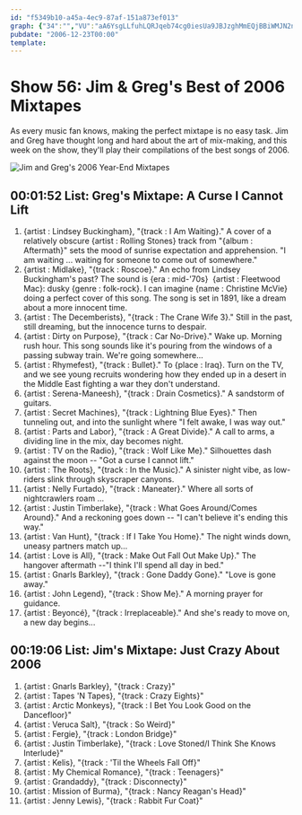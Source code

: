```yaml
---
id: "f5349b10-a45a-4ec9-87af-151a873ef013"
graph: {"34":"","VU":"aA6YsgLLfuhLQRJqeb74cg0iesUa9JBJzghMmEQjBBiWMJN2nhBK8T8KUZMFa69ovbgBzR5YkejBJcHK55ePWbODPp0eX1OBAwr2CRP2QJFDEL"}
pubdate: "2006-12-23T00:00"
template: 
---
```






# Show 56: Jim & Greg's Best of 2006 Mixtapes

As every music fan knows, making the perfect mixtape is no easy task. Jim and Greg have thought long and hard about the art of mix-making, and this week on the show, they'll play their compilations of the best songs of 2006.

![Jim and Greg's 2006 Year-End Mixtapes](https://static.soundopinions.org/images/mixtapes.jpg)



## 00:01:52 List: Greg's Mixtape: A Curse I Cannot Lift

1. {artist : Lindsey Buckingham}, "{track : I Am Waiting}." A cover of a relatively obscure {artist : Rolling Stones} track from "{album : Aftermath}" sets the mood of sunrise expectation and apprehension. "I am waiting ... waiting for someone to come out of somewhere."
2. {artist : Midlake}, "{track : Roscoe}." An echo from Lindsey Buckingham's past? The sound is {era : mid-'70s}  {artist : Fleetwood Mac}: dusky {genre : folk-rock}. I can imagine {name : Christine McVie} doing a perfect cover of this song. The song is set in 1891, like a dream about a more innocent time.
3. {artist : The Decemberists}, "{track : The Crane Wife 3}." Still in the past, still dreaming, but the innocence turns to despair.
4. {artist : Dirty on Purpose}, "{track : Car No-Drive}." Wake up. Morning rush hour. This song sounds like it's pouring from the windows of a passing subway train. We're going somewhere...
5. {artist : Rhymefest}, "{track : Bullet}." To {place : Iraq}. Turn on the TV, and we see young recruits wondering how they ended up in a desert in the Middle East fighting a war they don't understand.
6. {artist : Serena-Maneesh}, "{track : Drain Cosmetics}." A sandstorm of guitars.
7. {artist : Secret Machines}, "{track : Lightning Blue Eyes}." Then tunneling out, and into the sunlight where "I felt awake, I was way out."
8. {artist : Parts and Labor}, "{track : A Great Divide}." A call to arms, a dividing line in the mix, day becomes night.
9. {artist : TV on the Radio}, "{track : Wolf Like Me}." Silhouettes dash against the moon -- "Got a curse I cannot lift."
10. {artist : The Roots}, "{track : In the Music}." A sinister night vibe, as low-riders slink through skyscraper canyons.
11. {artist : Nelly Furtado}, "{track : Maneater}." Where all sorts of nightcrawlers roam ...
12. {artist : Justin Timberlake}, "{track : What Goes Around/Comes Around}." And a reckoning goes down -- "I can't believe it's ending this way."
13. {artist : Van Hunt}, "{track : If I Take You Home}." The night winds down, uneasy partners match up...
14. {artist : Love is All}, "{track : Make Out Fall Out Make Up}." The hangover aftermath --"I think I'll spend all day in bed."
15. {artist : Gnarls Barkley}, "{track : Gone Daddy Gone}." "Love is gone away."
16. {artist : John Legend}, "{track : Show Me}." A morning prayer for guidance.
17. {artist : Beyoncé}, "{track : Irreplaceable}." And she's ready to move on, a new day begins...



## 00:19:06 List: Jim's Mixtape: Just Crazy About 2006

1. {artist : Gnarls Barkley}, "{track : Crazy}"
2. {artist : Tapes 'N Tapes}, "{track : Crazy Eights}"
3. {artist : Arctic Monkeys}, "{track : I Bet You Look Good on the Dancefloor}"
4. {artist : Veruca Salt}, "{track : So Weird}"
5. {artist : Fergie}, "{track : London Bridge}"
6. {artist : Justin Timberlake}, "{track : Love Stoned/I Think She Knows Interlude}"
7. {artist : Kelis}, "{track : 'Til the Wheels Fall Off}"
8. {artist : My Chemical Romance}, "{track : Teenagers}"
9. {artist : Grandaddy}, "{track : Disconnecty}"
10. {artist : Mission of Burma}, "{track : Nancy Reagan's Head}"
11. {artist : Jenny Lewis}, "{track : Rabbit Fur Coat}"
